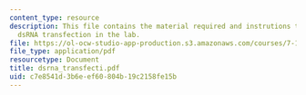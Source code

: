 ```yaml
---
content_type: resource
description: This file contains the material required and instrutions to carry out
  dsRNA transfection in the lab.
file: https://ol-ocw-studio-app-production.s3.amazonaws.com/courses/7-16-experimental-molecular-biology-biotechnology-ii-spring-2005/c7e8541d3b6eef60804b19c2158fe15b_dsrna_transfecti.pdf
file_type: application/pdf
resourcetype: Document
title: dsrna_transfecti.pdf
uid: c7e8541d-3b6e-ef60-804b-19c2158fe15b
---
```

